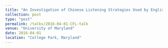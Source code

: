 ```yaml
---
title: "An Investigation of Chinese Listening Strategies Used by English-Speaking CFL (Chinese as Foreign Language) Learners across Different Proficiency Levels"
collection: post
type: "post"
permalink: /talks/2016-04-01-CFL-talk
venue: "University of Maryland"
date: 2016-04-01
location: "College Park, Maryland"
---
```



